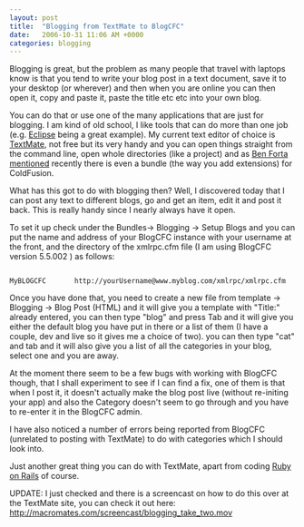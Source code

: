 ```yaml
---
layout: post
title:  "Blogging from TextMate to BlogCFC"
date:   2006-10-31 11:06 AM +0000
categories: blogging
---
```

Blogging is great, but the problem as many people that travel with laptops know is that you tend to write your blog post in a text document, save it to your desktop (or wherever) and then when you are online you can then open it, copy and paste it, paste the title etc etc into your own blog.

You can do that or use one of the many applications that are just for blogging. I am kind of old school, I like tools that can do more than one job (e.g. <a href="http://www.eclipse.org">Eclipse</a> being a great example). My current text editor of choice is <a href="http://macromates.com/">TextMate</a>, not free but its very handy and you can open things straight from the command line, open whole directories (like a project) and as <a href="http://www.forta.com/blog/index.cfm/2006/10/22/cftextmate">Ben Forta mentioned</a> recently there is even a bundle (the way you add extensions) for ColdFusion. 

What has this got to do with blogging then? Well, I discovered today that I can post any text to different blogs, go and get an item, edit it and post it back. This is really handy since I nearly always have it open. 

To set it up check under the Bundles-> Blogging -> Setup Blogs and you can put the name and address of your BlogCFC instance with your username at the front, and the directory of the xmlrpc.cfm file (I am using BlogCFC version 5.5.002 ) as follows:

<code>
MyBLOGCFC		http://yourUsername@www.myblog.com/xmlrpc/xmlrpc.cfm
</code>

Once you have done that, you need to create a new file from template -> Blogging -> Blog Post (HTML) and it will give you a template with "Title:" already entered, you can then type "blog" and press Tab and it will give you either the default blog you have put in there or a list of them (I have a couple, dev and live so it gives me a choice of two). you can then type "cat" and tab and it will also give you a list of all the categories in your blog, select one and you are away.

At the moment there seem to be a few bugs with working with BlogCFC though, that I shall experiment to see if I can find a fix, one of them is that when I post it, it doesn't actually make the blog post live (without re-initing your app) and also the Category doesn't seem to go through and you have to re-enter it in the BlogCFC admin.

I have also noticed a number of errors being reported from  BlogCFC (unrelated to posting with TextMate) to do with categories which I should look into.

Just another great thing you can do with TextMate, apart from coding <a href="http://www.rubyonrails.org/screencasts">Ruby on Rails</a> of course.

UPDATE: I just checked and there is a screencast on how to do this over at the TextMate site, you can check it out here: <a href="http://macromates.com/screencast/blogging_take_two.mov">http://macromates.com/screencast/blogging_take_two.mov</a>